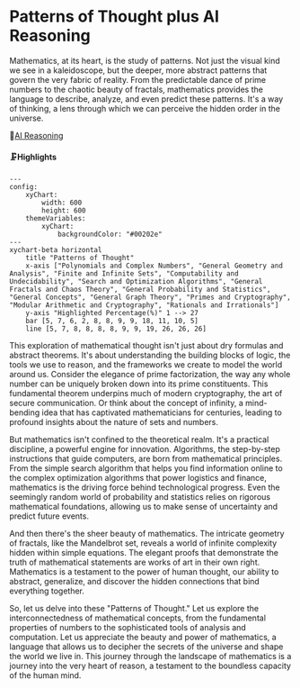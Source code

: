 # Patterns of Thought plus AI Reasoning
Mathematics, at its heart, is the study of patterns.  Not just the visual kind we see in a kaleidoscope, but the deeper, more abstract patterns that govern the very fabric of reality.  From the predictable dance of prime numbers to the chaotic beauty of fractals, mathematics provides the language to describe, analyze, and even predict these patterns.  It's a way of thinking, a lens through which we can perceive the hidden order in the universe.

🧠[AI Reasoning](https://viadean.notion.site/Patterns-of-Thought-plus-AI-Reasoning-1921ae7b9a32808380cecab42a20c6e8?pvs=4)
#### 🗜️Highlights
```mermaid
---
config:
    xyChart:
        width: 600
        height: 600
    themeVariables:
        xyChart:
            backgroundColor: "#00202e"
---
xychart-beta horizontal
    title "Patterns of Thought"
    x-axis ["Polynomials and Complex Numbers", "General Geometry and Analysis", "Finite and Infinite Sets", "Computability and Undecidability", "Search and Optimization Algorithms", "General Fractals and Chaos Theory", "General Probability and Statistics", "General Concepts", "General Graph Theory", "Primes and Cryptography", "Modular Arithmetic and Cryptography", "Rationals and Irrationals"]
    y-axis "Highlighted Percentage(%)" 1 --> 27
    bar [5, 7, 6, 2, 8, 8, 9, 9, 18, 11, 10, 5]
    line [5, 7, 8, 8, 8, 8, 9, 9, 19, 26, 26, 26]

```

This exploration of mathematical thought isn't just about dry formulas and abstract theorems. It's about understanding the building blocks of logic, the tools we use to reason, and the frameworks we create to model the world around us.  Consider the elegance of prime factorization, the way any whole number can be uniquely broken down into its prime constituents.  This fundamental theorem underpins much of modern cryptography, the art of secure communication.  Or think about the concept of infinity, a mind-bending idea that has captivated mathematicians for centuries, leading to profound insights about the nature of sets and numbers.

But mathematics isn't confined to the theoretical realm.  It's a practical discipline, a powerful engine for innovation.  Algorithms, the step-by-step instructions that guide computers, are born from mathematical principles.  From the simple search algorithm that helps you find information online to the complex optimization algorithms that power logistics and finance, mathematics is the driving force behind technological progress.  Even the seemingly random world of probability and statistics relies on rigorous mathematical foundations, allowing us to make sense of uncertainty and predict future events.

And then there's the sheer beauty of mathematics.  The intricate geometry of fractals, like the Mandelbrot set, reveals a world of infinite complexity hidden within simple equations.  The elegant proofs that demonstrate the truth of mathematical statements are works of art in their own right.  Mathematics is a testament to the power of human thought, our ability to abstract, generalize, and discover the hidden connections that bind everything together.

So, let us delve into these "Patterns of Thought."  Let us explore the interconnectedness of mathematical concepts, from the fundamental properties of numbers to the sophisticated tools of analysis and computation. Let us appreciate the beauty and power of mathematics, a language that allows us to decipher the secrets of the universe and shape the world we live in.  This journey through the landscape of mathematics is a journey into the very heart of reason, a testament to the boundless capacity of the human mind.
